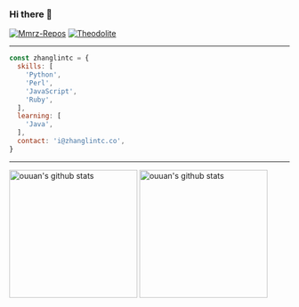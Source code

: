### Hi there 👋

[![Mmrz-Repos](https://avatars.githubusercontent.com/u/105112855?s=48&v=4)](https://github.com/Mmrz-Repos)
[![Theodolite](https://avatars.githubusercontent.com/u/7031795?s=48&v=4)](https://github.com/Theodolite)

---

```javascript
const zhanglintc = {
  skills: [
    'Python',
    'Perl',
    'JavaScript',
    'Ruby',
  ],
  learning: [
    'Java',
  ],
  contact: 'i@zhanglintc.co',
}
```

---

<p align="left">
<img alt="ouuan's github stats" height='230' src="https://github-readme-stats.vercel.app/api?username=zhanglintc&show_icons=true&include_all_commits=true">
<img alt="ouuan's github stats" height='230' src="https://github-readme-stats.vercel.app/api/top-langs/?username=zhanglintc">
</p>

<!--
**zhanglintc/zhanglintc** is a ✨ _special_ ✨ repository because its `README.md` (this file) appears on your GitHub profile.

Here are some ideas to get you started:

- 🔭 I’m currently working on ...
- 🌱 I’m currently learning ...
- 👯 I’m looking to collaborate on ...
- 🤔 I’m looking for help with ...
- 💬 Ask me about ...
- 📫 How to reach me: ...
- 😄 Pronouns: ...
- ⚡ Fun fact: ...
-->
